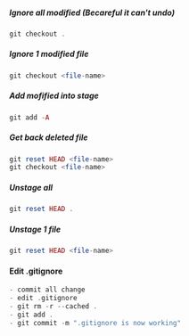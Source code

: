 ##### Ignore all modified (Becareful it can't undo)

```php
git checkout .
```

##### Ignore 1 modified file
		
```php
git checkout <file-name>
```

##### Add mofified into stage

```php
git add -A
```

##### Get back deleted file

```php
git reset HEAD <file-name>
git checkout <file-name>
```

##### Unstage all

```php
git reset HEAD .
```

##### Unstage 1 file

```php
git reset HEAD <file-name>
```

#### Edit .gitignore
```swift
- commit all change
- edit .gitignore
- git rm -r --cached .
- git add .
- git commit -m ".gitignore is now working"
```
